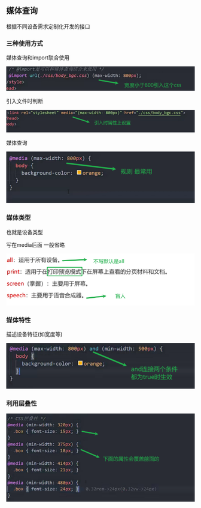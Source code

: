 ## 媒体查询

根据不同设备需求定制化开发的接口

### 三种使用方式

媒体查询和import联合使用

![image-20240327063134641](img/image-20240327063134641.png)

引入文件时判断

![image-20240327063354221](img/image-20240327063354221.png)

媒体查询

![image-20240327063520735](img/image-20240327063520735.png)

### 媒体类型

也就是设备类型

写在media后面 一般省略

![image-20240327063825333](img/image-20240327063825333.png)

### 媒体特性

描述设备特征(如宽度等)

![image-20240327064305195](img/image-20240327064305195.png)

### 利用层叠性

![image-20240327064940256](img/image-20240327064940256.png)